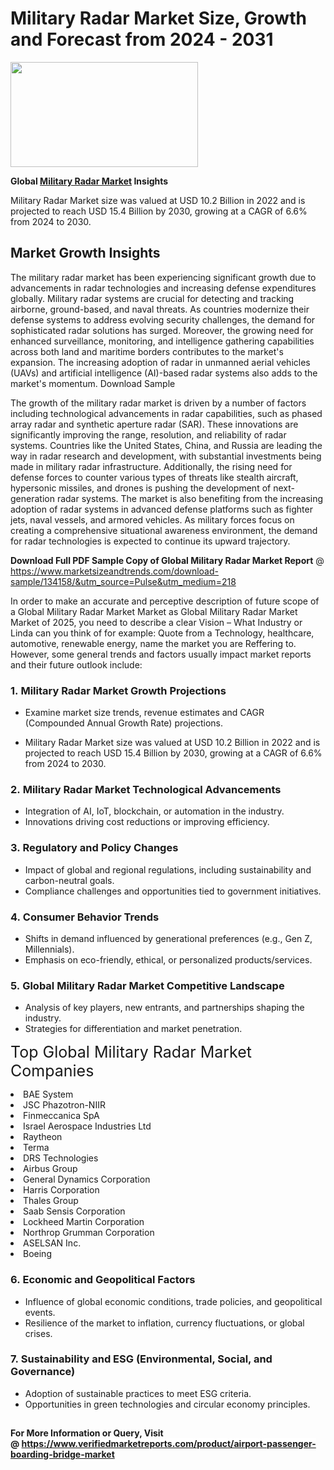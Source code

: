 <H1>Military Radar Market Size, Growth and Forecast from 2024 - 2031</H1><img class="aligncenter size-medium wp-image-584254" src="https://thirdeyenews.in/wp-content/uploads/2024/09/Global-Market-Research-300x168.jpeg" alt="" width="300" height="168" /><p><strong>Global&nbsp;<a href="https://www.marketsizeandtrends.com/download-sample/134158/&amp;utm_source=Pulse&amp;utm_medium=218">Military Radar Market</a> Insights</strong></p><p>Military Radar Market size was valued at USD 10.2 Billion in 2022 and is projected to reach USD 15.4 Billion by 2030, growing at a CAGR of 6.6% from 2024 to 2030.</p><p><h2>Market Growth Insights</h2> <p>The military radar market has been experiencing significant growth due to advancements in radar technologies and increasing defense expenditures globally. Military radar systems are crucial for detecting and tracking airborne, ground-based, and naval threats. As countries modernize their defense systems to address evolving security challenges, the demand for sophisticated radar solutions has surged. Moreover, the growing need for enhanced surveillance, monitoring, and intelligence gathering capabilities across both land and maritime borders contributes to the market's expansion. The increasing adoption of radar in unmanned aerial vehicles (UAVs) and artificial intelligence (AI)-based radar systems also adds to the market's momentum. Download Sample </p> <p>The growth of the military radar market is driven by a number of factors including technological advancements in radar capabilities, such as phased array radar and synthetic aperture radar (SAR). These innovations are significantly improving the range, resolution, and reliability of radar systems. Countries like the United States, China, and Russia are leading the way in radar research and development, with substantial investments being made in military radar infrastructure. Additionally, the rising need for defense forces to counter various types of threats like stealth aircraft, hypersonic missiles, and drones is pushing the development of next-generation radar systems. The market is also benefiting from the increasing adoption of radar systems in advanced defense platforms such as fighter jets, naval vessels, and armored vehicles. As military forces focus on creating a comprehensive situational awareness environment, the demand for radar technologies is expected to continue its upward trajectory. </p><p><span class=""><strong>Download Full PDF Sample Copy of Global Military Radar Market Report</strong> @ <a href="https://www.marketsizeandtrends.com/download-sample/134158/&amp;utm_source=Pulse&amp;utm_medium=218" target="_blank">https://www.marketsizeandtrends.com/download-sample/134158/&amp;utm_source=Pulse&amp;utm_medium=218</a></span></p><p>In order to make an accurate and perceptive description of future scope of a Global&nbsp;Military Radar Market Market as Global&nbsp;Military Radar Market Market of 2025, you need to describe a clear Vision &ndash; What Industry or Linda can you think of for example: Quote from a Technology, healthcare, automotive, renewable energy, name the market you are Reffering to. However, some general trends and factors usually impact market reports and their future outlook include:</p><h3>1.&nbsp;<strong>Military Radar Market Growth Projections</strong></h3><ul><li>Examine market size trends, revenue estimates and CAGR (Compounded Annual Growth Rate) projections.</li><li><p>Military Radar Market size was valued at USD 10.2 Billion in 2022 and is projected to reach USD 15.4 Billion by 2030, growing at a CAGR of 6.6% from 2024 to 2030.</p></li></ul><h3>2.&nbsp;<strong>Military Radar Market Technological Advancements</strong></h3><ul><li>Integration of AI, IoT, blockchain, or automation in the industry.</li><li>Innovations driving cost reductions or improving efficiency.</li></ul><h3>3.&nbsp;<strong>Regulatory and Policy Changes</strong></h3><ul><li>Impact of global and regional regulations, including sustainability and carbon-neutral goals.</li><li>Compliance challenges and opportunities tied to government initiatives.</li></ul><h3>4.&nbsp;<strong>Consumer Behavior Trends</strong></h3><ul><li>Shifts in demand influenced by generational preferences (e.g., Gen Z, Millennials).</li><li>Emphasis on eco-friendly, ethical, or personalized products/services.</li></ul><h3>5.&nbsp;<strong>Global Military Radar Market Competitive Landscape</strong></h3><ul><li>Analysis of key players, new entrants, and partnerships shaping the industry.</li><li>Strategies for differentiation and market penetration.</li></ul><p data-pm-slice="1 1 []"><span style="color: inherit; font-family: inherit; font-size: 25px;">Top Global Military Radar Market Companies</span></p><div class="" data-test-id=""><p><li>BAE System</li><li> JSC Phazotron-NIIR</li><li> Finmeccanica SpA</li><li> Israel Aerospace Industries Ltd</li><li> Raytheon</li><li> Terma</li><li> DRS Technologies</li><li> Airbus Group</li><li> General Dynamics Corporation</li><li> Harris Corporation</li><li> Thales Group</li><li> Saab Sensis Corporation</li><li> Lockheed Martin Corporation</li><li> Northrop Grumman Corporation</li><li> ASELSAN Inc.</li><li> Boeing</li></p></div><h3>6.&nbsp;<strong>Economic and Geopolitical Factors</strong></h3><ul><li>Influence of global economic conditions, trade policies, and geopolitical events.</li><li>Resilience of the market to inflation, currency fluctuations, or global crises.</li></ul><h3>7.&nbsp;<strong>Sustainability and ESG (Environmental, Social, and Governance)</strong></h3><ul><li>Adoption of sustainable practices to meet ESG criteria.</li><li>Opportunities in green technologies and circular economy principles.</li></ul><h2><strong style="font-size: 14px;">For More Information or Query, Visit @&nbsp;</strong><a style="background-color: #ffffff; font-size: 14px;" href="https://www.marketsizeandtrends.com/report/military-radar-market/" target="_blank">https://www.verifiedmarketreports.com/product/airport-passenger-boarding-bridge-market</a></h2>

